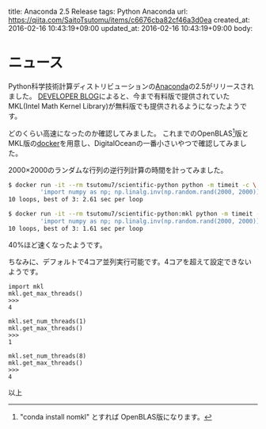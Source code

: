 title: Anaconda 2.5 Release
tags: Python Anaconda
url: https://qiita.com/SaitoTsutomu/items/c6676cba82cf46a3d0ea
created_at: 2016-02-16 10:43:19+09:00
updated_at: 2016-02-16 10:43:19+09:00
body:

# ニュース

Python科学技術計算ディストリビューションの[Anaconda](https://www.continuum.io/why-anaconda)の2.5がリリースされました。
[DEVELOPER BLOG](https://www.continuum.io/blog/developer-blog/anaconda-25-release-now-mkl-optimizations)によると、今まで有料版で提供されていたMKL(Intel Math Kernel Library)が無料版でも提供されるようになったようです。

どのくらい高速になったのか確認してみました。
これまでのOpenBLAS[^1]版とMKL版の[docker](https://hub.docker.com/r/tsutomu7/scientific-python/)を用意し、DigitalOceanの一番小さいやつで確認してみました。

[^1]: "conda install nomkl" とすれば OpenBLAS版になります。

2000×2000のランダムな行列の逆行列計算の時間を計ってみました。

```bash
$ docker run -it --rm tsutomu7/scientific-python python -m timeit -c \
         'import numpy as np; np.linalg.inv(np.random.rand(2000, 2000))'
10 loops, best of 3: 2.61 sec per loop

$ docker run -it --rm tsutomu7/scientific-python:mkl python -m timeit -c \
         'import numpy as np; np.linalg.inv(np.random.rand(2000, 2000))'
10 loops, best of 3: 1.61 sec per loop
```

40%ほど速くなったようです。

ちなみに、デフォルトで4コア並列実行可能です。4コアを超えて設定できないようです。

```py3:python
import mkl
mkl.get_max_threads()
>>>
4

mkl.set_num_threads(1)
mkl.get_max_threads()
>>>
1

mkl.set_num_threads(8)
mkl.get_max_threads()
>>>
4
```

以上

